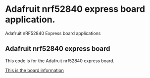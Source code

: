 # Adafruit nrf52840 express board application.
Adafruit nRF52840 Express board applications

## Adafruit nrf52840 express board
This code is for the Adafruit nrf52840 express board.

[This is the board information](https://www.adafruit.com/product/4062?gclid=Cj0KCQjw3s_4BRDPARIsAJsyoLMoanEpMoWJuL92999ugK-BLv67E0-iHK2QxJeKeJE8Bf28tsGo694aAtCCEALw_wcB)
